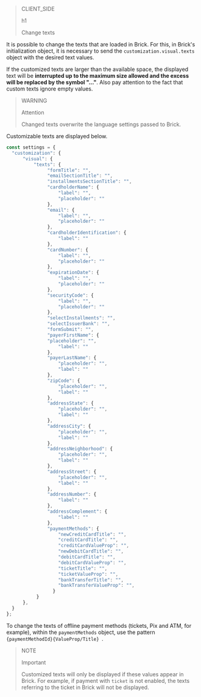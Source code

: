 > CLIENT_SIDE
>
> h1
>
> Change texts

It is possible to change the texts that are loaded in Brick. For this, in Brick's initialization object, it is necessary to send the `customization.visual.texts` object with the desired text values.

If the customized texts are larger than the available space, the displayed text will be **interrupted up to the maximum size allowed and the excess will be replaced by the symbol "..."**. Also pay attention to the fact that custom texts ignore empty values.

> WARNING
>
> Attention
>
> Changed texts overwrite the language settings passed to Brick.

Customizable texts are displayed below.

```javascript
const settings = {
  "customization": {
      "visual": {
          "texts": {
               "formTitle": "",
               "emailSectionTitle": "",
               "installmentsSectionTitle": "",
               "cardholderName": {
                   "label": "",
                   "placeholder": ""
               },
               "email": {
                   "label": "",
                   "placeholder": ""
               },
               "cardholderIdentification": {
                   "label": ""
               },
               "cardNumber": {
                   "label": "",
                   "placeholder": ""
               },
               "expirationDate": {
                   "label": "",
                   "placeholder": ""
               },
               "securityCode": {
                   "label": "",
                   "placeholder": ""
               },
               "selectInstallments": "",
               "selectIssuerBank": "",
               "formSubmit": "",
               "payerFirstName": {
               "placeholder": "",
                   "label": ""
               },
               "payerLastName": {
                   "placeholder": "",
                   "label": ""
               },
               "zipCode": {
                   "placeholder": "",
                   "label": ""
               },
               "addressState": {
                   "placeholder": "",
                   "label": ""
               },
               "addressCity": {
                   "placeholder": "",
                   "label": ""
               },
               "addressNeighborhood": {
                   "placeholder": "",
                   "label": ""
               },
               "addressStreet": {
                   "placeholder": "",
                   "label": ""
               },
               "addressNumber": {
                   "label": ""
               },
               "addressComplement": {
                   "label": ""
               },
               "paymentMethods": {
                   "newCreditCardTitle": "",
                   "creditCardTitle": "",
                   "creditCardValueProp": "",
                   "newDebitCardTitle": "",
                   "debitCardTitle": "",
                   "debitCardValueProp": "",
                   "ticketTitle": "",
                   "ticketValueProp": "",
                   "bankTransferTitle": "",
                   "bankTransferValueProp": "",
                 }
           }
      },
  }
};
```

To change the texts of offline payment methods (tickets, Pix and ATM, for example), within the `paymentMethods` object, use the pattern `{paymentMethodId}{ValueProp/Title} `.

> NOTE
>
> Important
>
> Customized texts will only be displayed if these values appear in Brick. For example, if payment with `ticket` is not enabled, the texts referring to the ticket in Brick will not be displayed.